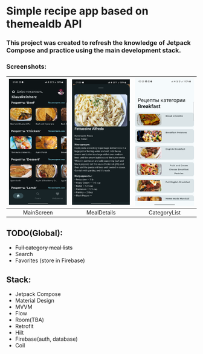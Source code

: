 <h1 align="left">Simple recipe app based on themealdb API</h1>
<h3 align="left">This project was created to refresh the knowledge of Jetpack Compose and practice using the main development stack.</h3>


### Screenshots:
| <img src="screenshots/1.png" width="200"/>| <img src="screenshots/2.png" width="200"/>| <img src="screenshots/3.png" width="200"/>|
|:---:|:---:|:---:|
| MainScreen | MealDetails | CategoryList |

## TODO(Global):
* ~~Full category meal lists~~
* Search
* Favorites (store in Firebase)

## Stack:
* Jetpack Compose
* Material Design
* MVVM
* Flow
* Room(TBA)
* Retrofit
* Hilt
* Firebase(auth, database)
* Coil
